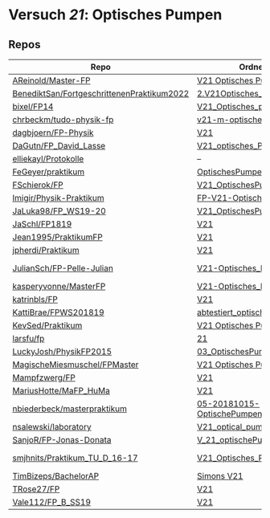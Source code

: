 # Versuch *21*: Optisches Pumpen

## Repos

|                                              Repo                                              |                                                                     Ordner                                                                      |                                                                                                                                                                                      PDFs                                                                                                                                                                                       |
|------------------------------------------------------------------------------------------------|-------------------------------------------------------------------------------------------------------------------------------------------------|---------------------------------------------------------------------------------------------------------------------------------------------------------------------------------------------------------------------------------------------------------------------------------------------------------------------------------------------------------------------------------|
|[AReinold/Master-FP](../repo/AReinold/Master-FP)                                                |[V21 Optisches Pumpen](https://github.com/AReinold/Master-FP/tree/master/V21%20Optisches%20Pumpen)                                               |[V21 Optisches Pumpen_Protokoll.pdf](https://docs.google.com/viewer?url=https://raw.githubusercontent.com/AReinold/Master-FP/master/PDF-Dateien%20abtestiert/V21%20Optisches%20Pumpen_Protokoll.pdf)                                                                                                                                                                             |
|[BenediktSan/FortgeschrittenenPraktikum2022](../repo/BenediktSan/FortgeschrittenenPraktikum2022)|[2.V21Optisches_Pumpen](https://github.com/BenediktSan/FortgeschrittenenPraktikum2022/tree/master/Versuche%20Semester%20VI/2.V21Optisches_Pumpen)|[Protokoll_V21.pdf](https://docs.google.com/viewer?url=https://raw.githubusercontent.com/BenediktSan/FortgeschrittenenPraktikum2022/master/Versuche%20Semester%20VI/2.V21Optisches_Pumpen/Protokoll_V21.pdf)                                                                                                                                                                     |
|[bixel/FP14](../repo/bixel/FP14)                                                                |[V21_Optisches_pumpen](https://github.com/bixel/FP14/tree/master/V21_Optisches_pumpen)                                                           |–                                                                                                                                                                                                                                                                                                                                                                                |
|[chrbeckm/tudo-physik-fp](../repo/chrbeckm/tudo-physik-fp)                                      |[v21-m-optisches-pumpen](https://github.com/chrbeckm/tudo-physik-fp/tree/master/v21-m-optisches-pumpen)                                          |[main.pdf](https://docs.google.com/viewer?url=https://raw.githubusercontent.com/NicoWeio/awesome-ap-pdfs/main/chrbeckm%E2%88%95tudo-physik-fp/21/main.pdf) \*                                                                                                                                                                                                                    |
|[dagbjoern/FP-Physik](../repo/dagbjoern/FP-Physik)                                              |[V21](https://github.com/dagbjoern/FP-Physik/tree/master/V21)                                                                                    |–                                                                                                                                                                                                                                                                                                                                                                                |
|[DaGutn/FP_David_Lasse](../repo/DaGutn/FP_David_Lasse)                                          |[V21_optisches_Pumpen](https://github.com/DaGutn/FP_David_Lasse/tree/main/V21_optisches_Pumpen)                                                  |–                                                                                                                                                                                                                                                                                                                                                                                |
|[elliekayl/Protokolle](../repo/elliekayl/Protokolle)                                            |–                                                                                                                                                |[V21_Optisches-Pumpen.pdf](https://docs.google.com/viewer?url=https://raw.githubusercontent.com/elliekayl/Protokolle/master/V01-46/V21_Optisches-Pumpen.pdf)                                                                                                                                                                                                                     |
|[FeGeyer/praktikum](../repo/FeGeyer/praktikum)                                                  |[OptischesPumpenV21](https://github.com/FeGeyer/praktikum/tree/master/MFP/OptischesPumpenV21)                                                    |[dokument.pdf](https://docs.google.com/viewer?url=https://raw.githubusercontent.com/NicoWeio/awesome-ap-pdfs/main/FeGeyer%E2%88%95praktikum/21/dokument.pdf) \*                                                                                                                                                                                                                  |
|[FSchierok/FP](../repo/FSchierok/FP)                                                            |[V21_OptischesPumpen](https://github.com/FSchierok/FP/tree/master/V21_OptischesPumpen)                                                           |–                                                                                                                                                                                                                                                                                                                                                                                |
|[Imigir/Physik-Praktikum](../repo/Imigir/Physik-Praktikum)                                      |[FP-V21-Optisches-Pumpen](https://github.com/Imigir/Physik-Praktikum/tree/master/FP-V21-Optisches-Pumpen)                                        |[FP-V21w.pdf](https://docs.google.com/viewer?url=https://raw.githubusercontent.com/NicoWeio/awesome-ap-pdfs/main/Imigir%E2%88%95Physik-Praktikum/21/FP-V21w.pdf) \*                                                                                                                                                                                                              |
|[JaLuka98/FP_WS19-20](../repo/JaLuka98/FP_WS19-20)                                              |[V21_OptischesPumpen](https://github.com/JaLuka98/FP_WS19-20/tree/master/V21_OptischesPumpen)                                                    |–                                                                                                                                                                                                                                                                                                                                                                                |
|[JaSchl/FP1819](../repo/JaSchl/FP1819)                                                          |[V21](https://github.com/JaSchl/FP1819/tree/master/V21)                                                                                          |–                                                                                                                                                                                                                                                                                                                                                                                |
|[Jean1995/PraktikumFP](../repo/Jean1995/PraktikumFP)                                            |[V21](https://github.com/Jean1995/PraktikumFP/tree/master/V21)                                                                                   |–                                                                                                                                                                                                                                                                                                                                                                                |
|[jpherdi/Praktikum](../repo/jpherdi/Praktikum)                                                  |[V21](https://github.com/jpherdi/Praktikum/tree/master/V21)                                                                                      |–                                                                                                                                                                                                                                                                                                                                                                                |
|[JulianSch/FP-Pelle-Julian](../repo/JulianSch/FP-Pelle-Julian)                                  |[V21-Optisches_Pumpen](https://github.com/JulianSch/FP-Pelle-Julian/tree/master/V21-Optisches_Pumpen)                                            |[v21.pdf](https://docs.google.com/viewer?url=https://raw.githubusercontent.com/JulianSch/FP-Pelle-Julian/master/Altprotokolle_nYR/v21.pdf)<br/>[v21unkorrigiert.pdf](https://docs.google.com/viewer?url=https://raw.githubusercontent.com/JulianSch/FP-Pelle-Julian/master/Altprotokolle_nYR/v21unkorrigiert.pdf)                                                                |
|[kasperyvonne/MasterFP](../repo/kasperyvonne/MasterFP)                                          |[V21-Optisches_Pumpen](https://github.com/kasperyvonne/MasterFP/tree/master/V21-Optisches_Pumpen)                                                |–                                                                                                                                                                                                                                                                                                                                                                                |
|[katrinbls/FP](../repo/katrinbls/FP)                                                            |[V21](https://github.com/katrinbls/FP/tree/master/V21)                                                                                           |–                                                                                                                                                                                                                                                                                                                                                                                |
|[KattiBrae/FPWS201819](../repo/KattiBrae/FPWS201819)                                            |[abtestiert_optisches_pumpen](https://github.com/KattiBrae/FPWS201819/tree/master/BA_FP_Protokolle/abtestiert_optisches_pumpen)                  |–                                                                                                                                                                                                                                                                                                                                                                                |
|[KevSed/Praktikum](../repo/KevSed/Praktikum)                                                    |[V21 Optisches Pumpen](https://github.com/KevSed/Praktikum/tree/master/V21%20Optisches%20Pumpen)                                                 |–                                                                                                                                                                                                                                                                                                                                                                                |
|[larsfu/fp](../repo/larsfu/fp)                                                                  |[21](https://github.com/larsfu/fp/tree/master/21)                                                                                                |[main.pdf](https://docs.google.com/viewer?url=https://raw.githubusercontent.com/NicoWeio/awesome-ap-pdfs/main/larsfu%E2%88%95fp/21/main.pdf) \*                                                                                                                                                                                                                                  |
|[LuckyJosh/PhysikFP2015](../repo/LuckyJosh/PhysikFP2015)                                        |[03_OptischesPumpen[X]](https://github.com/LuckyJosh/PhysikFP2015/tree/master/03_OptischesPumpen%5BX%5D)                                         |[Protokoll_OptischesPumpen_Luckey_Wollenberg.pdf](https://docs.google.com/viewer?url=https://raw.githubusercontent.com/LuckyJosh/PhysikFP2015/master/03_OptischesPumpen%5BX%5D/Protokoll_OptischesPumpen_Luckey_Wollenberg.pdf)                                                                                                                                                  |
|[MagischeMiesmuschel/FPMaster](../repo/MagischeMiesmuschel/FPMaster)                            |[V21 Optisches Pumpen](https://github.com/MagischeMiesmuschel/FPMaster/tree/master/V21%20Optisches%20Pumpen)                                     |[V21.pdf](https://docs.google.com/viewer?url=https://raw.githubusercontent.com/MagischeMiesmuschel/FPMaster/master/Protokolle/V21.pdf)                                                                                                                                                                                                                                           |
|[Mampfzwerg/FP](../repo/Mampfzwerg/FP)                                                          |[V21](https://github.com/Mampfzwerg/FP/tree/master/V21)                                                                                          |[main.pdf](https://docs.google.com/viewer?url=https://raw.githubusercontent.com/Mampfzwerg/FP/master/V21/main.pdf)                                                                                                                                                                                                                                                               |
|[MariusHotte/MaFP_HuMa](../repo/MariusHotte/MaFP_HuMa)                                          |[V21](https://github.com/MariusHotte/MaFP_HuMa/tree/master/V21)                                                                                  |[Protokoll.pdf](https://docs.google.com/viewer?url=https://raw.githubusercontent.com/MariusHotte/MaFP_HuMa/master/V21/build/Protokoll.pdf)                                                                                                                                                                                                                                       |
|[nbiederbeck/masterpraktikum](../repo/nbiederbeck/masterpraktikum)                              |[05-20181015-OptischePumpen](https://github.com/nbiederbeck/masterpraktikum/tree/master/05-20181015-OptischePumpen)                              |–                                                                                                                                                                                                                                                                                                                                                                                |
|[nsalewski/laboratory](../repo/nsalewski/laboratory)                                            |[V21_optical_pumping](https://github.com/nsalewski/laboratory/tree/master/FP/V21_optical_pumping)                                                |[main.pdf](https://docs.google.com/viewer?url=https://raw.githubusercontent.com/NicoWeio/awesome-ap-pdfs/main/nsalewski%E2%88%95laboratory/21/main.pdf) \*                                                                                                                                                                                                                       |
|[SanjoR/FP-Jonas-Donata](../repo/SanjoR/FP-Jonas-Donata)                                        |[V_21_optischePumpen](https://github.com/SanjoR/FP-Jonas-Donata/tree/master/MFP/V_21_optischePumpen)                                             |[V21_optischesPumpen.pdf](https://docs.google.com/viewer?url=https://raw.githubusercontent.com/SanjoR/FP-Jonas-Donata/master/MFP/Fertige_Protokolle/V21_optischesPumpen.pdf)                                                                                                                                                                                                     |
|[smjhnits/Praktikum_TU_D_16-17](../repo/smjhnits/Praktikum_TU_D_16-17)                          |[V21_Optisches_Pumpen](https://github.com/smjhnits/Praktikum_TU_D_16-17/tree/master/Fortgeschrittenenpraktikum/Protokolle/V21_Optisches_Pumpen)  |[V21_main.pdf](https://docs.google.com/viewer?url=https://raw.githubusercontent.com/smjhnits/Praktikum_TU_D_16-17/master/Fortgeschrittenenpraktikum/Protokolle/V21_Optisches_Pumpen/V21_main.pdf)<br/>[V21_main.pdf](https://docs.google.com/viewer?url=https://raw.githubusercontent.com/NicoWeio/awesome-ap-pdfs/main/smjhnits%E2%88%95Praktikum_TU_D_16-17/21/V21_main.pdf) \*|
|[TimBizeps/BachelorAP](../repo/TimBizeps/BachelorAP)                                            |[Simons V21](https://github.com/TimBizeps/BachelorAP/tree/master/Simons%20V21)                                                                   |–                                                                                                                                                                                                                                                                                                                                                                                |
|[TRose27/FP](../repo/TRose27/FP)                                                                |[V21](https://github.com/TRose27/FP/tree/master/V21)                                                                                             |–                                                                                                                                                                                                                                                                                                                                                                                |
|[Vale112/FP_B_SS19](../repo/Vale112/FP_B_SS19)                                                  |[V21](https://github.com/Vale112/FP_B_SS19/tree/master/V21)                                                                                      |–                                                                                                                                                                                                                                                                                                                                                                                |
